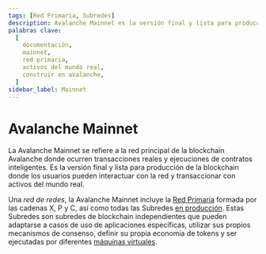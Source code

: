 ```yaml
---
tags: [Red Primaria, Subredes]
description: Avalanche Mainnet es la versión final y lista para producción de la blockchain donde los usuarios pueden interactuar con la red y realizar transacciones con activos del mundo real.
palabras clave:
  [
    documentación,
    mainnet,
    red primaria,
    activos del mundo real,
    construir en avalanche,
  ]
sidebar_label: Mainnet
---
```


# Avalanche Mainnet

La Avalanche Mainnet se refiere a la red principal de la blockchain Avalanche donde ocurren transacciones reales
y ejecuciones de contratos inteligentes. Es la versión final y lista para producción de la
blockchain donde los usuarios pueden interactuar con la red y transaccionar con activos del mundo real.

Una _red de redes_, la Avalanche Mainnet incluye la
[Red Primaria](/learn/avalanche/avalanche-platform.md)
formada por las cadenas X, P y C, así como todas las Subredes
[en producción](/learn/avalanche/subnets-overview.md). Estas Subredes son subredes de blockchain independientes
que pueden adaptarse a casos de uso de aplicaciones específicas, utilizar sus propios mecanismos de consenso, definir
su propia economía de tokens y ser ejecutadas por diferentes [máquinas virtuales](/learn/avalanche/virtual-machines.md).
